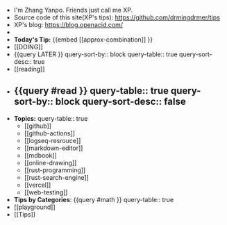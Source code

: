 - I'm Zhang Yanpo. Friends just call me XP.
- Source code of this site(XP's tips): https://github.com/drmingdrmer/tips
- XP's blog: https://blog.openacid.com/
-
- **Today's Tip:**  {{embed [[approx-combination]] }}
- [[DOING]]
- {{query LATER }}
  query-sort-by:: block
  query-table:: true
  query-sort-desc:: true
- [[reading]]
- {{query #read }}
  query-table:: true
  query-sort-by:: block
  query-sort-desc:: false
	-
- **Topics:**
  query-table:: true
	- [[github]]
	- [[github-actions]]
	- [[logseq-resrouce]]
	- [[markdown-editor]]
	- [[mdbook]]
	- [[online-drawing]]
	- [[rust-programming]]
	- [[rust-search-engine]]
	- [[vercel]]
	- [[web-testing]]
- **Tips by Categories**: {{query #math }}
  query-table:: true
- [[playground]]
- [[Tips]]